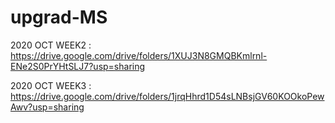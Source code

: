 # upgrad-MS


2020 OCT WEEK2 : https://drive.google.com/drive/folders/1XUJ3N8GMQBKmlrnl-ENe2S0PrYHtSLJ7?usp=sharing

2020 OCT WEEK3 : https://drive.google.com/drive/folders/1jrqHhrd1D54sLNBsjGV60KOOkoPewAwv?usp=sharing
